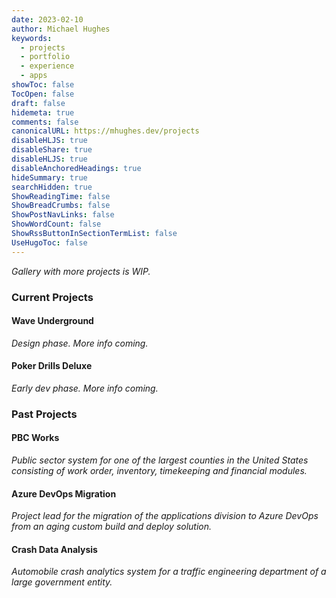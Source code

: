 ```yaml
---
date: 2023-02-10
author: Michael Hughes
keywords:
  - projects
  - portfolio
  - experience
  - apps
showToc: false
TocOpen: false
draft: false
hidemeta: true
comments: false
canonicalURL: https://mhughes.dev/projects
disableHLJS: true
disableShare: true
disableHLJS: true
disableAnchoredHeadings: true
hideSummary: true
searchHidden: true
ShowReadingTime: false
ShowBreadCrumbs: false
ShowPostNavLinks: false
ShowWordCount: false
ShowRssButtonInSectionTermList: false
UseHugoToc: false
---
```

*Gallery with more projects is WIP.*

### Current Projects

#### Wave Underground

*Design phase. More info coming.*

#### Poker Drills Deluxe

*Early dev phase. More info coming.*

### Past Projects

#### PBC Works

*Public sector system for one of the largest counties in the United States consisting of work order, inventory, timekeeping and financial modules.*

#### Azure DevOps Migration

*Project lead for the migration of the applications division to Azure DevOps from an aging custom build and deploy solution.*

#### Crash Data Analysis

*Automobile crash analytics system for a traffic engineering department of a large government entity.*